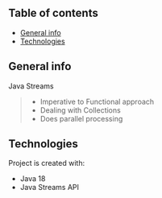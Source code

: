 ## Table of contents
* [General info](#general-info)
* [Technologies](#technologies)

## General info
Java Streams
> * Imperative to Functional approach
> * Dealing with Collections
> * Does parallel processing
	
## Technologies
Project is created with:
* Java 18
* Java Streams API
	
